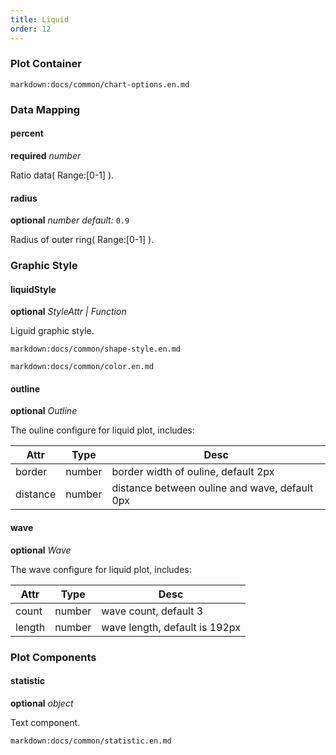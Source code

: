 ```yaml
---
title: Liquid
order: 12
---
```


### Plot Container

`markdown:docs/common/chart-options.en.md`

### Data Mapping

#### percent 

<description>**required** _number_</description>

Ratio data( Range:[0-1] ).

#### radius

<description>**optional** _number_ _default:_ `0.9`</description>

Radius of outer ring( Range:[0-1] ).

### Graphic Style

#### liquidStyle

<description>**optional** _StyleAttr | Function_</description>

Liguid graphic style.

`markdown:docs/common/shape-style.en.md`

`markdown:docs/common/color.en.md`

#### outline

<description>**optional** _Outline_</description>

The ouline configure for liquid plot, includes:

| Attr         | Type           | Desc                                                  |
| ------------ | -------------- | ----------------------------------------------------- |
| border       | number         | border width of ouline, default 2px                   |
| distance     | number         | distance between ouline and wave, default 0px        |

#### wave

<description>**optional** _Wave_</description>

The wave configure for liquid plot, includes:

| Attr         | Type           | Desc                                                  |
| ------------ | -------------- | ----------------------------------------------------- |
| count        | number         | wave count, default 3                                 |
| length       | number         | wave length, default is 192px                         |

### Plot Components

#### statistic

<description>**optional** _object_</description>

Text component.

`markdown:docs/common/statistic.en.md`

